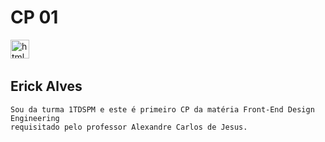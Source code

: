 # CP 01

<div>
  <img src="https://cdn.jsdelivr.net/gh/devicons/devicon/icons/html5/html5-original.svg" height="30" alt="html5 logo"  />
  <img width="12" /> 
</div>

## Erick Alves

```
Sou da turma 1TDSPM e este é primeiro CP da matéria Front-End Design Engineering
requisitado pelo professor Alexandre Carlos de Jesus.
```
